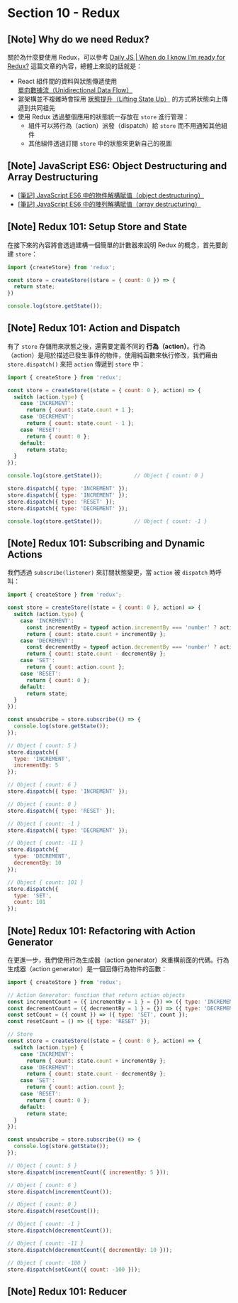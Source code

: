 # Section 10 - Redux

## [Note] Why do we need Redux?

關於為什麼要使用 Redux，可以參考 [Daily JS | When do I know I’m ready for Redux?](https://medium.com/dailyjs/when-do-i-know-im-ready-for-redux-f34da253c85f) 這篇文章的內容，總體上來說的話就是：

- React 組件間的資料與狀態傳遞使用 [單向數據流（Unidirectional Data Flow）](https://reactjs.org/docs/state-and-lifecycle.html#the-data-flows-down)
- 當架構並不複雜時會採用 [狀態提升（Lifting State Up）](https://reactjs.org/docs/lifting-state-up.html) 的方式將狀態向上傳遞到共同祖先
- 使用 Redux 透過整個應用的狀態統一存放在 `store` 進行管理：
  - 組件可以將行為（action）派發（dispatch）給 `store` 而不用通知其他組件
  - 其他組件透過訂閱 `store` 中的狀態來更新自己的視圖

## [Note] JavaScript ES6: Object Destructuring and Array Destructuring

- [[筆記] JavaScript ES6 中的物件解構賦值（object destructuring）](https://pjchender.blogspot.com/2017/01/es6-object-destructuring.html)
- [[筆記] JavaScript ES6 中的陣列解構賦值（array destructuring）](https://pjchender.blogspot.com/2017/01/es6-array-destructuring.html)

## [Note] Redux 101: Setup Store and State

在接下來的內容將會透過建構一個簡單的計數器來說明 Redux 的概念，首先要創建 `store`：

```javascript
import {createStore} from 'redux';

const store = createStore((stare = { count: 0 }) => {
  return state;
})

console.log(store.getState());
```

## [Note] Redux 101: Action and Dispatch

有了 `store` 存儲用來狀態之後，還需要定義不同的 **行為（action）**。行為（action）是用於描述已發生事件的物件，使用純函數來執行修改，我們藉由 `store.dispatch()` 來把 `action` 傳遞到 `store` 中：

```javascript
import { createStore } from 'redux';

const store = createStore((state = { count: 0 }, action) => {
  switch (action.type) {
    case 'INCREMENT':
      return { count: state.count + 1 };
    case 'DECREMENT':
      return { count: state.count - 1 };
    case 'RESET':
      return { count: 0 };
    default: 
      return state;
  }
});

console.log(store.getState());          // Object { count: 0 }

store.dispatch({ type: 'INCREMENT' });
store.dispatch({ type: 'INCREMENT' });
store.dispatch({ type: 'RESET' });
store.dispatch({ type: 'DECREMENT' });

console.log(store.getState());          // Object { count: -1 }
```

## [Note] Redux 101: Subscribing and Dynamic Actions

我們透過 `subscribe(listener)` 來訂閱狀態變更，當 `action` 被 `dispatch` 時呼叫：

```javascript
import { createStore } from 'redux';

const store = createStore((state = { count: 0 }, action) => {
  switch (action.type) {
    case 'INCREMENT':
      const incrementBy = typeof action.incrementBy === 'number' ? action.incrementBy : 1;
      return { count: state.count + incrementBy };
    case 'DECREMENT':
      const decrementBy = typeof action.decrementBy === 'number' ? action.decrementBy : 1;
      return { count: state.count - decrementBy };
    case 'SET':
      return { count: action.count };
    case 'RESET':
      return { count: 0 };
    default: 
      return state;
  }
});

const unsubcribe = store.subscribe(() => {
  console.log(store.getState());
});

// Object { count: 5 }
store.dispatch({
  type: 'INCREMENT',
  incrementBy: 5
});

// Object { count: 6 }
store.dispatch({ type: 'INCREMENT' });

// Object { count: 0 }
store.dispatch({ type: 'RESET' });

// Object { count: -1 }
store.dispatch({ type: 'DECREMENT' });

// Object { count: -11 }
store.dispatch({ 
  type: 'DECREMENT',
  decrementBy: 10
});

// Object { count: 101 }
store.dispatch({ 
  type: 'SET',
  count: 101
});
```

## [Note] Redux 101: Refactoring with Action Generator

在更進一步，我們使用行為生成器（action generator）來重構前面的代碼。行為生成器（action generator）是一個回傳行為物件的函數：

```javascript
import { createStore } from 'redux';

// Action Generator: function that return action objects
const incrementCount = ({ incrementBy = 1 } = {}) => ({ type: 'INCREMENT', incrementBy });
const decrementCount = ({ decrementBy = 1 } = {}) => ({ type: 'DECREMENT', decrementBy });
const setCount = ({ count }) => ({ type: 'SET', count });
const resetCount = () => ({ type: 'RESET' });

// Store
const store = createStore((state = { count: 0 }, action) => {
  switch (action.type) {
    case 'INCREMENT':
      return { count: state.count + incrementBy };
    case 'DECREMENT':
      return { count: state.count - decrementBy };
    case 'SET':
      return { count: action.count };
    case 'RESET':
      return { count: 0 };
    default: 
      return state;
  }
});

const unsubcribe = store.subscribe(() => {
  console.log(store.getState());
});

// Object { count: 5 }
store.dispatch(incrementCount({ incrementBy: 5 }));

// Object { count: 6 }
store.dispatch(incrementCount());

// Object { count: 0 }
store.dispatch(resetCount());

// Object { count: -1 }
store.dispatch(decrementCount());

// Object { count: -11 }
store.dispatch(decrementCount({ decrementBy: 10 }));

// Object { count: -100 }
store.dispatch(setCount({ count: -100 }));
```

## [Note] Redux 101: Reducer